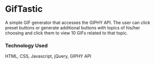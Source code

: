 # GifTastic

A simple GIF generator that accesses the GIPHY API. The user can click preset buttons or generate additional buttons with topics of his/her choosing and click them to view 10 GIFs related to that topic. 

### Technology Used
HTML, CSS, Javascript, jQuery, GIPHY API
